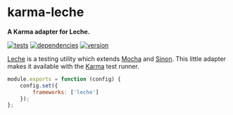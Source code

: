 # karma-leche

**A Karma adapter for Leche.**

[![tests](https://img.shields.io/travis/chrisguttandin/karma-leche/master.svg?style=flat-square)](https://travis-ci.org/chrisguttandin/karma-leche)
[![dependencies](https://img.shields.io/david/chrisguttandin/karma-leche.svg?style=flat-square)](https://www.npmjs.com/package/karma-leche)
[![version](https://img.shields.io/npm/v/karma-leche.svg?style=flat-square)](https://www.npmjs.com/package/karma-leche)

[Leche](https://github.com/box/leche) is a testing utility which extends
[Mocha](http://mochajs.org/) and [Sinon](http://sinonjs.org/). This little adapter makes it
available with the [Karma](http://karma-runner.github.io/) test runner.

```js
module.exports = function (config) {
    config.set({
        frameworks: ['leche']
    });
};
```
